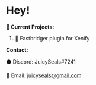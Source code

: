 # Hey!

**🙂 Current Projects:**

 1. 🔀 Fastbridger plugin for Xenify

**Contact:**

⚫ Discord: JuicySeals#7241

📧 Email: juicyseals@gmail.com

 
